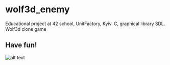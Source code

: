 # wolf3d_enemy
Educational project at 42 school, UnitFactory, Kyiv. C, graphical library SDL. Wolf3d clone game

## Have fun!

![alt text](https://github.com/DA-NDI/wolf3d_enemy/blob/master/wolf1.gif)
